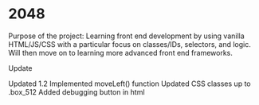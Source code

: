 # 2048

Purpose of the project:
Learning front end development by using vanilla HTML/JS/CSS with a particular focus on classes/IDs, selectors, and logic. Will then move on to learning more advanced front end frameworks.

Update 

Updated 1.2
Implemented moveLeft() function
Updated CSS classes up to .box_512
Added debugging button in html
